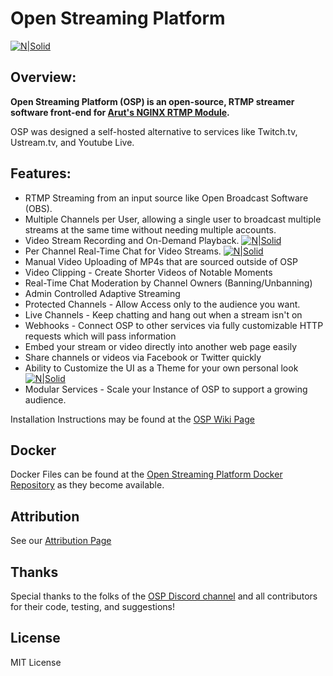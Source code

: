 # Open Streaming Platform

[![N|Solid](https://i.imgur.com/WyrOl6y.png)](https://i.imgur.com/WyrOl6y.png)

## Overview:

**Open Streaming Platform (OSP) is an open-source, RTMP streamer software front-end for [Arut's NGINX RTMP Module](https://github.com/arut/nginx-rtmp-module).**

OSP was designed a self-hosted alternative to services like Twitch.tv, Ustream.tv, and Youtube Live.

## Features:
 - RTMP Streaming from an input source like Open Broadcast Software (OBS).
 - Multiple Channels per User, allowing a single user to broadcast multiple streams at the same time without needing multiple accounts.
 - Video Stream Recording and On-Demand Playback. [![N|Solid](https://i.imgur.com/rEvqMPq.png)](https://i.imgur.com/rEvqMPq.png)
 - Per Channel Real-Time Chat for Video Streams. [![N|Solid](https://i.imgur.com/p5EV7nu.png)](https://i.imgur.com/p5EV7nu.png)
 - Manual Video Uploading of MP4s that are sourced outside of OSP
 - Video Clipping - Create Shorter Videos of Notable Moments
 - Real-Time Chat Moderation by Channel Owners (Banning/Unbanning)
 - Admin Controlled Adaptive Streaming
 - Protected Channels - Allow Access only to the audience you want.
 - Live Channels - Keep chatting and hang out when a stream isn't on
 - Webhooks - Connect OSP to other services via fully customizable HTTP requests which will pass information
 - Embed your stream or video directly into another web page easily
 - Share channels or videos via Facebook or Twitter quickly
 - Ability to Customize the UI as a Theme for your own personal look [![N|Solid](https://imgur.com/PldclhG.jpg)](https://imgur.com/PldclhG.jpg)
 - Modular Services - Scale your Instance of OSP to support a growing audience.

Installation Instructions may be found at the [OSP Wiki Page](https://wiki.openstreamingplatform.com)

Docker
----
Docker Files can be found at the [Open Streaming Platform Docker Repository](https://gitlab.com/Deamos/open-streaming-platform-docker) as they become available.

Attribution
----
See our [Attribution Page](https://wiki.openstreamingplatform.com/en/Attribution)

Thanks
----
Special thanks to the folks of the [OSP Discord channel](https://discord.gg/Jp5rzbD) and all contributors for their code, testing, and suggestions!

License
----
MIT License
